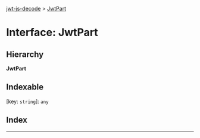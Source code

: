 [jwt-js-decode](../README.md) > [JwtPart](../interfaces/jwtpart.md)

# Interface: JwtPart

## Hierarchy

**JwtPart**

## Indexable

\[key: `string`\]:&nbsp;`any`
## Index

---

